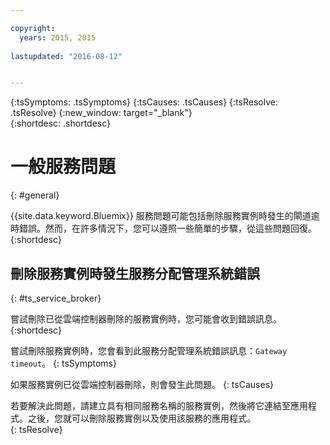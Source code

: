 ```yaml
---

copyright:
  years: 2015, 2015
  
lastupdated: "2016-08-12"


---
```



{:tsSymptoms: .tsSymptoms}
{:tsCauses: .tsCauses}
{:tsResolve: .tsResolve}
{:new_window: target="_blank"}  
{:shortdesc: .shortdesc}


# 一般服務問題
{: #general}


{{site.data.keyword.Bluemix}} 服務問題可能包括刪除服務實例時發生的閘道逾時錯誤。然而，在許多情況下，您可以遵照一些簡單的步驟，從這些問題回復。
{:shortdesc}

## 刪除服務實例時發生服務分配管理系統錯誤
{: #ts_service_broker}

嘗試刪除已從雲端控制器刪除的服務實例時，您可能會收到錯誤訊息。
{:shortdesc}


嘗試刪除服務實例時，您會看到此服務分配管理系統錯誤訊息：`Gateway timeout`。
{: tsSymptoms}


如果服務實例已從雲端控制器刪除，則會發生此問題。
{: tsCauses}


若要解決此問題，請建立具有相同服務名稱的服務實例，然後將它連結至應用程式。之後，您就可以刪除服務實例以及使用該服務的應用程式。   
{: tsResolve}
